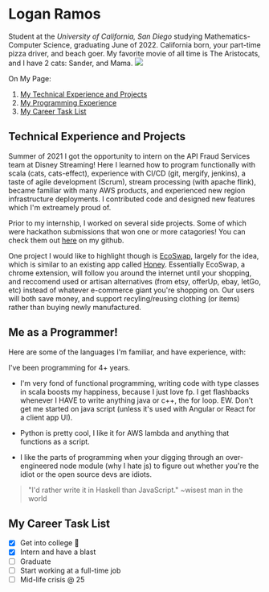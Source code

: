 # Logan Ramos
Student at the *University of California, San Diego* studying Mathematics-Computer Science, graduating June of 2022. California born, your part-time pizza driver, and beach goer. My favorite movie of all time is The Aristocats, and I have 2 cats: Sander, and Mama. ![](https://d2e111jq13me73.cloudfront.net/sites/default/files/styles/review_gallery_carousel_slide_thumbnail_landscape/public/externals/72abd971de9fd1d4d5f2d3a52cfee517.jpg?itok=QNDvmMBT)

On My Page:
1. [My Technical Experience and Projects](#technical-experience-and-projects)
2. [My Programming Experience](#me-as-a-programmer)
3. [My Career Task List](#my-career-task-list)


## Technical Experience and Projects
Summer of 2021 I got the opportunity to intern on the API Fraud Services team at Disney Streaming! Here I learned how to program functionally with scala (cats, cats-effect), experience with CI/CD (git, mergify, jenkins), a taste of agile development (Scrum), stream processing (with apache flink), became familiar with many AWS products, and experienced new region infrastructure deployments. I contributed code and designed new features which I'm extreamely proud of.

Prior to my internship, I worked on several side projects. Some of which were hackathon submissions that won one or more catagories! You can check them out [here](https://github.com/TacoTuesdayX) on my github. 

One project I would like to highlight though is [EcoSwap](https://github.com/TacoTuesdayX/Ecoswap), largely for the idea, which is similar to an existing app called [Honey](https://www.joinhoney.com). Essentially EcoSwap, a chrome extension, will follow you around the internet until your shopping, and reccomend used or artisan alternatives (from etsy, offerUp, ebay, letGo, etc) instead of whatever e-commerce giant you're shopping on. Our users will both save money, and support recyling/reusing clothing (or items) rather than buying newly manufactured.

## Me as a Programmer!
Here are some of the languages I'm familiar, and have experience, with:

I've been programming for 4+ years.
* I'm very fond of functional programming, writing code with type classes in scala boosts my happiness, because I just love fp. I get flashbacks whenever I HAVE to write anything java or c++, the for loop. EW. Don't get me started on java script (unless it's used with Angular or React for a client app UI).

* Python is pretty cool, I like it for AWS lambda and anything that functions as a script.

* I like the parts of programming when your digging through an over-engineered node module (why I hate js) to figure out whether you're the idiot or the open source devs are idiots.
> "I'd rather write it in Haskell than JavaScript." ~wisest man in the world

## My Career Task List

- [x] Get into college :tada:
- [x] Intern and have a blast
- [ ] Graduate
- [ ] Start working at a full-time job
- [ ] Mid-life crisis @ 25
